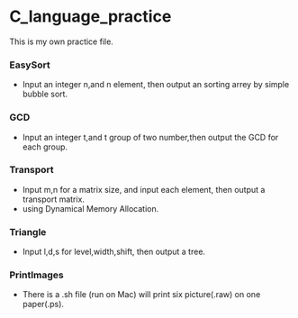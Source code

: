 # C_language_practice  
This is my own practice file.  
### EasySort  
* Input an integer n,and n element, then output an sorting arrey by simple bubble sort.  
### GCD  
* Input an integer t,and t group of two number,then output the GCD for each group.  
### Transport
* Input m,n for a matrix size, and input each element, then output a transport matrix.  
* using Dynamical Memory Allocation.  
### Triangle  
* Input l,d,s for level,width,shift, then output a tree.  
### PrintImages  
* There is a .sh file (run on Mac) will print six picture(.raw) on one paper(.ps).
